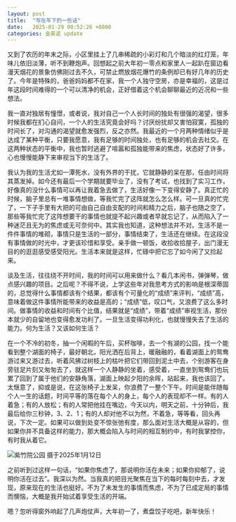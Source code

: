 ```yaml
---
layout: post
title:  "写在年下的一些话"
date:   2025-01-29 00:52:26 +0800
categories: 金英诺 update
---
```


又到了农历的年末之际，小区里挂上了几串稀疏的小彩灯和几个暗淡的红灯笼，年味儿依旧淡薄，听不到鞭炮声。回想起之前大年初一零点和家里人一起趴在窗边看漫天烟花的景象仿佛刚过去不久，可禁止燃放烟花爆竹的条例却已有好几年的历史了。今年是特殊的，爸爸妈妈都不在家，我一个人独守空房，亦是幸福的，这是过年这段时间难得的一个可以清净的机会，正好借着这个机会聊聊最近的近况和一些想法。

我一直对独居有憧憬，或者说，我对自己一个人长时间的独处有很强的渴望，很多时候我都在扪心自问，一个人的生活究竟会好吗？讨厌纷扰却又害怕寂寞，孤独的时间长了，对沟通的渴望就愈发强烈，反之亦然。我最近的一个月两种情绪似乎是达成了某种平衡，只要我愿意，我有足够的时间独处，也有足够的机会去社交。在这两种状态的平衡中，我也暂时逃避了喧嚣和孤独能带来的焦虑，状态好了许多，心也慢慢能静下来审视当下的生活了。

我认为我的生活尤如一潭死水，没有外界的干扰，它就静静的呆在那，任由时间将其蒸发掉。如今还有最后一个学期就要毕业了，没有了考试，也找到了实习工作，好像真的没什么事情可以再让我着急去做了，生活好像一下变得安静了。真正忙的时候，脑子里总有一堆事情想做，等我忙完了这阵就怎么怎么样。可一旦真的忙完了，一下子手里有大把的可由自己自由支配的时间和精力之后，脑子也随之空了，那些等我忙完了这阵想要干的事情也就提不起兴趣或者早就忘记了，从而陷入了一种迷茫且无为的焦虑或无可奈何中。其实我也知道，这种想法并不对。生活不是一件件事情的堆砌，事情只是生活的一部分，事情结束了，生活还在继续。在这段没有事情做的时光中，才更该珍惜和享受。亲手做一顿饭，收拾收拾屋子，出门漫无目的的逛逛感受感受阳光。生活本来就是这样，忙碌中把它忘了如今闲了又捡起来。

谈及生活，往往绕不开时间，我的时间可以用来做什么？看几本闲书，弹弹琴，做点感兴趣的项目。之后呢？不得不说，上学这些年对我思考方式的影响是根深蒂固的，总觉得什么事情都该有个结果，都该有个可量化的“成绩”来评判，“成绩”高，意味着做这件事情所能带来的收益是高的；“成绩”低，叹口气，又浪费了这么多时间。做事情的收益和时间有个比值，结果就是“成绩”，带着“成绩”审视生活，那份本就少的自留地也变得愈发功利了。一旦生活变得功利化，也就慢慢失去了生活的能力。何为生活？又该如何生活？

在一个不冷的初冬，抽一个闲暇的午后，买杯咖啡，去一个有湖的公园，找一个能看到整个湖面的椅子，最好朝北，阳光洒在后背上，暖融融的，看着湖面上的鸳鸯游过来又游过去，听着风拂过树枝上的枯叶把它们带回到泥土中去，个别游客在身旁驻足片刻又匆匆去了，就这样一个人静静的坐着，感受着，一直坐到鸳鸯们也玩累了回到了属于他们的安静角落，湖面上映起夕阳的余晖，站起来，我也该回了。太惬意了，抑或是说，在这张椅子上发呆，你浪费了一整个下午。时间是能伴随每个人一生的话题，时间平等的落在每个人的身上，每个人的表现却不一样。有的人着急；有的人放松；有的人常把他挂在嘴边，今天以内，明天之前，十分钟后，我最后给你三秒钟，3、2、1；有的人却对他不以为然，不着急，等等看，回头再说，下次一定。如果可以做到处变不惊张弛有度，那么面对生活大概是从容的，但如果你并不具备这样的能力，那大概会陷入与时间的相互制约中，有时我掌控你，有时我从着它。

![紫竹院公园 摄于2025年1月12日]({{site.url}}/_img/紫竹院.jpg)

之前听到过这样一句话，“如果你焦虑了，那说明你活在未来；如果你抑郁了，说明你活在过去”。我深以为然。当我真的把目光聚焦在当下的每时每刻中去，才发现，原来现在的生活也挺好。不为了未发生的事情而焦虑，不为了已成定局的事情而懊恼，大概是我开始试着享受生活的开端。

嗯？忽听得窗外响起了几声炮仗声，大年初一了，煮盘饺子吃吧，新年快乐！